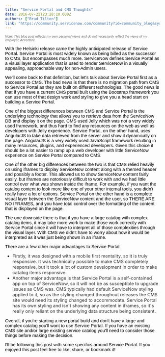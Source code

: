 ```yaml
---
title: "Service Portal and CMS Thoughts"
date: 2016-07-22T23:28:10.000Z
authors: ["Brad Tilton"]
link: "https://community.servicenow.com/community?id=community_blog&sys_id=df9ceee1dbd0dbc01dcaf3231f9619c8"
---
```

<p dir="ltr"><span style="font-size: 14.6667px; font-family: Arial; color: #000000;"><em style="font-size: 10.6667px; font-family: arial, sans-serif; color: #666666;">Note: This blog post reflects my own personal views and do not necessarily reflect the views of my employer, Accenture.</em></span></p><p dir="ltr"></p><p dir="ltr"><span style="font-size: 14.6667px; font-family: Arial; color: #000000;">With the Helsinki release came the highly anticipated release of Service Portal. Service Portal is most widely known as being billed as the successor to CMS, but encompasses much more. ServiceNow defines Service Portal as a visual layer application that is used to render ServiceNow in a visually appealing, approachable way for non-Admin users.</span></p><p dir="ltr"></p><p dir="ltr"><span style="font-size: 14.6667px; font-family: Arial; color: #000000;">We'll come back to that definition, but let's talk about Service Portal first as a successor to CMS. The bad news is that there is no migration path from CMS to Service Portal as they are built on different technologies. The good news is that if you have a current CMS portal built using the Bootstrap framework you can use most of that design work and styling to give you a head start on building a Service Portal.</span></p><p dir="ltr"></p><p dir="ltr"><span style="font-size: 14.6667px; font-family: Arial; color: #000000;">One of the biggest differences between CMS and Service Portal is the underlying technology that allows you to retrieve data from the ServiceNow DB and display it on the page. CMS used Jelly which was not a very widely used framework, and thus hard to find any resources on the web as well as developers with Jelly experience. Service Portal, on the other hand, uses AngularJS to take data retrieved from the server and show it dynamically on the page. AngularJS is a very widely used JavaScript framework resulting in many resources, plugins, and experienced developers. Given this choice it should be a lot easier to ramp up a web developer with little ServiceNow experience on Service Portal compared to CMS.</span></p><p dir="ltr"></p><p dir="ltr"><span style="font-size: 14.6667px; font-family: Arial; color: #000000;">One of the other big differences between the two is that CMS relied heavily on using iframes to display ServiceNow content along with a themed header and possibly a footer. This allowed us to show ServiceNow content fairly easily, but iframes are notoriously difficult to work with and we had little control over what was shown inside the iframe. For example, if you want the catalog content to look more like one of your other internal tools, you didn't really have a lot of options. Service Portal on the other hand is a complete visual layer between the ServiceNow content and the user, so THERE ARE NO IFRAMES, and you have total control over the formatting of the content that is displayed on the page. </span></p><p></p><p dir="ltr"><span style="font-size: 14.6667px; font-family: Arial; color: #000000;">The one downside there is that if you have a large catalog with complex catalog items, it may take more work to make those work correctly with Service Portal since it will have to interpret all of those complexities through the visual layer. With CMS we didn't have to worry about how it would be interpreted as it was just being shown in an iframe.</span></p><p dir="ltr"></p><p dir="ltr"><span style="font-size: 14.6667px; font-family: Arial; color: #000000;">There are a few other major advantages to Service Portal. </span></p><p></p><ul><li><span style="color: #303030; font-size: 14.6667px;">Firstly, it was designed with a mobile first mentality, so it is truly responsive. It was technically possible to make CMS completely responsive, but it took a lot of custom development in order to make catalog items responsive. </span></li><li><span style="color: #303030; font-size: 14.6667px;">Another major advantage is that Service Portal is a self-contained app on top of ServiceNow, so it will not be as susceptible to upgrade issues as CMS was. CMS typically had default ServiceNow styling applied to it, so as the styling changed throughout releases the CMS site would need its styling changed to accommodate. Service Portal has its own styling and isn't showing any content in iframes, so it's really only reliant on the underlying data structure being consistent.</span></li></ul><p dir="ltr"></p><p dir="ltr"><span style="font-size: 14.6667px; font-family: Arial; color: #000000;">Overall, if you're starting a new portal build and don't have a large and complex catalog you'll want to use Service Portal. If you have an existing CMS site and/or large existing service catalog you'll need to consider those things before making the decision.</span></p><p dir="ltr"></p><p dir="ltr"><span style="font-size: 14.6667px; font-family: Arial; color: #000000;">I'll be following this post with some specifics around Service Portal. If you enjoyed this post feel free to like, share, or bookmark it!</span></p>